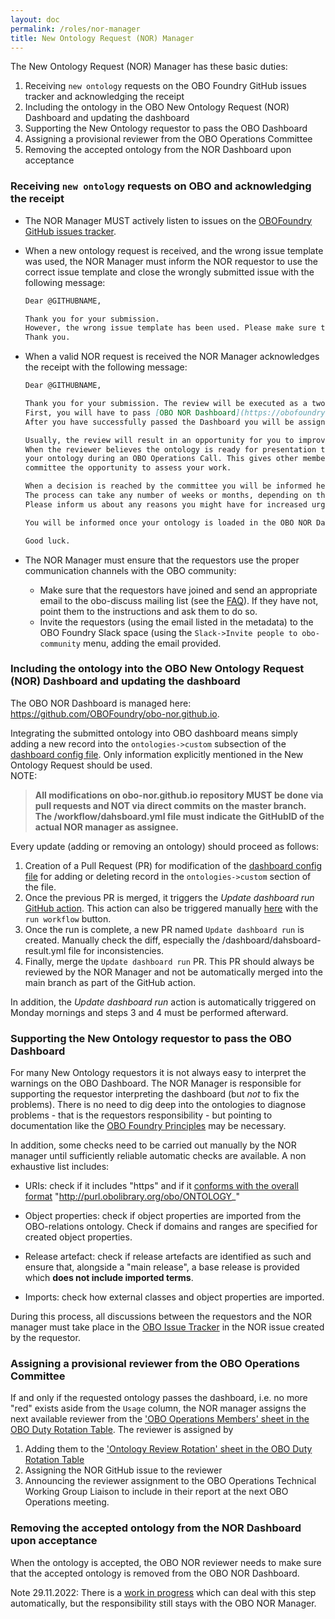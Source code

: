 ```yaml
---
layout: doc
permalink: /roles/nor-manager
title: New Ontology Request (NOR) Manager
---
```


The New Ontology Request (NOR) Manager has these basic duties:

1. Receiving `new ontology` requests on the OBO Foundry GitHub issues tracker and acknowledging the receipt
2. Including the ontology in the OBO New Ontology Request (NOR) Dashboard and updating the dashboard
3. Supporting the New Ontology requestor to pass the OBO Dashboard
4. Assigning a provisional reviewer from the OBO Operations Committee
5. Removing the accepted ontology from the NOR Dashboard upon acceptance

### Receiving `new ontology` requests on OBO and acknowledging the receipt

- The NOR Manager MUST actively listen to issues on the [OBOFoundry GitHub issues tracker](https://github.com/OBOFoundry/OBOFoundry.github.io/issues).

- When a new ontology request is received, and the wrong issue template was used, the NOR Manager must inform the NOR requestor to use the correct issue template and close the wrongly submitted issue with the following message:
  
  ```markdown
  Dear @GITHUBNAME,
  
  Thank you for your submission. 
  However, the wrong issue template has been used. Please make sure to follow the [New Ontology Submission Instructions](https://obofoundry.org/docs/NewOntologyRegistrationInstructions.html) and use the [New Ontology Request issue template](https://github.com/OBOFoundry/OBOFoundry.github.io/issues/new?assignees=&labels=new+ontology&template=new-ontology.yml&title=Request+for+new+ontology+%5BNAME%5D).
  Thank you.
  ```

- When a valid NOR request is received the NOR Manager acknowledges the receipt with the following message:
  
  ```markdown
  Dear @GITHUBNAME,
  
  Thank you for your submission. The review will be executed as a two stage process. 
  First, you will have to pass [OBO NOR Dashboard](https://obofoundry.org/obo-nor.github.io/dashboard/index.html). Pass means that no check _apart from `Users` may be red_.
  After you have successfully passed the Dashboard you will be assigned an OBO Operations committee member to review the ontology.
  
  Usually, the review will result in an opportunity for you to improve the ontology.
  When the reviewer believes the ontology is ready for presentation to the OBO Operations Committee, they will present
  your ontology during an OBO Operations Call. This gives other members of the
  committee the opportunity to assess your work.
  
  When a decision is reached by the committee you will be informed here on the issue tracker.
  The process can take any number of weeks or months, depending on the case at hand.
  Please inform us about any reasons you might have for increased urgency.
  
  You will be informed once your ontology is loaded in the OBO NOR Dashboard.
  
  Good luck.
  ```

- The NOR Manager must ensure that the requestors use the proper communication channels with the OBO community:
  
  - Make sure that the requestors have joined and send an appropriate email to the obo-discuss mailing list (see the [FAQ](https://obofoundry.org/faq/how-do-i-register-my-ontology.html)). If they have not, point them to the instructions and ask them to do so.
  - Invite the requestors (using the email listed in the metadata) to the OBO Foundry Slack space (using the `Slack->Invite people to obo-community` menu, adding the email provided.

### Including the ontology into the OBO New Ontology Request (NOR) Dashboard and updating the dashboard

The OBO NOR Dashboard is managed here: https://github.com/OBOFoundry/obo-nor.github.io.

Integrating the submitted ontology into OBO dashboard means simply adding a new record into the `ontologies->custom` subsection
of the [dashboard config file](https://github.com/OBOFoundry/obo-nor.github.io/blob/master/dashboard-config.yml). Only information explicitly mentioned in the New Ontology Request should be used.  
NOTE: 

> **All modifications on obo-nor.github.io repository MUST be done via pull requests and NOT via direct commits on the master branch.  
> The /workflow/dahsboard.yml file must indicate the GitHubID of the actual NOR manager as assignee.**  

Every update (adding or removing an ontology) should proceed as follows:  

1. Creation of a Pull Request (PR) for modification of the [dashboard config file](https://github.com/OBOFoundry/obo-nor.github.io/blob/master/dashboard-config.yml) for adding or deleting record in the `ontologies->custom` section of the file.
2. Once the previous PR is merged, it triggers the *Update dashboard run* [GitHub action](https://github.com/OBOFoundry/obo-nor.github.io/blob/master/.github/workflows/dashboard.yml). This action can also be triggered manually [here](https://github.com/OBOFoundry/obo-nor.github.io/actions/workflows/dashboard.yml) with the `run workflow` button.
3. Once the run is complete, a new PR named `Update dashboard run` is created. Manually check the diff, especially the /dashboard/dahsboard-result.yml file for inconsistencies.
4. Finally, merge the `Update dashboard run` PR. This PR should always be reviewed by the NOR Manager and not be automatically merged into the main branch as part of the GitHub action.

In addition, the *Update dashboard run* action is automatically triggered on Monday mornings and steps 3 and 4 must be performed afterward.

### Supporting the New Ontology requestor to pass the OBO Dashboard

For many New Ontology requestors it is not always easy to interpret the warnings on the OBO Dashboard. The NOR Manager is responsible for supporting the requestor interpreting the dashboard (but _not_ to fix the problems). There is no need to dig deep into the ontologies to diagnose problems - that is the requestors responsibility - but pointing to documentation like the [OBO Foundry Principles](https://obofoundry.org/principles/fp-000-summary.html) may be necessary.

In addition, some checks need to be carried out manually by the NOR manager until sufficiently reliable automatic checks are available. A non exhaustive list includes:

- URIs: check if it includes "https"  and if it [conforms with the overall format](http://obofoundry.org/id-policy) "http://purl.obolibrary.org/obo/ONTOLOGY_"

- Object properties: check if object properties are imported from the OBO-relations ontology. Check if domains and ranges are specified for created object properties.

- Release artefact: check if release artefacts are identified as such and ensure that, alongside a "main release", a base release is provided which **does not include imported terms**.

- Imports: check how external classes and object properties are imported.

During this process, all discussions between the requestors and the NOR manager must take place in the [OBO Issue Tracker](https://github.com/OBOFoundry/OBOFoundry.github.io/issues) in the NOR issue created by the requestor.

### Assigning a provisional reviewer from the OBO Operations Committee

If and only if the requested ontology passes the dashboard, i.e. no more "red" exists aside from the `Usage` column, the NOR manager assigns the next available reviewer from the ['OBO Operations Members' sheet in the OBO Duty Rotation Table](https://docs.google.com/spreadsheets/d/19GrEWVnpxjnrig0iYUOiUvsZ0JDbprMh1USnRb-SXtg/edit). The reviewer is assigned by 

1. Adding them to the ['Ontology Review Rotation' sheet in the OBO Duty Rotation Table](https://docs.google.com/spreadsheets/d/19GrEWVnpxjnrig0iYUOiUvsZ0JDbprMh1USnRb-SXtg/edit)
2. Assigning the NOR GitHub issue to the reviewer
3. Announcing the reviewer assignment to the OBO Operations Technical Working Group Liaison to include in their report at the next OBO Operations meeting.

### Removing the accepted ontology from the NOR Dashboard upon acceptance

When the ontology is accepted, the OBO NOR reviewer needs to make sure that the accepted ontology is removed from the OBO NOR Dashboard.

Note 29.11.2022: There is a [work in progress](https://github.com/OBOFoundry/obo-nor.github.io/pull/23) which can deal with this step automatically, but the responsibility still stays with the OBO NOR Manager.
